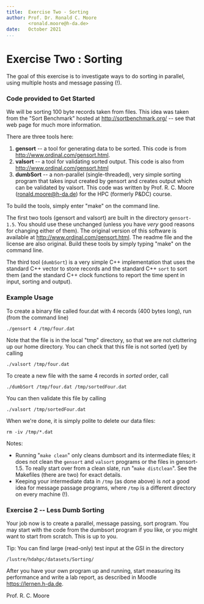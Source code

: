 ```yaml
---
title:  Exercise Two - Sorting
author: Prof. Dr. Ronald C. Moore 
        <ronald.moore@h-da.de>
date:   October 2021
...
```


# Exercise Two : Sorting

The goal of this exercise is to investigate ways to do sorting in parallel, using multiple hosts and message passing (!). 

### Code provided to Get Started

We will be sorting 100 byte records taken from files. This idea was taken from the "Sort Benchmark" hosted at <http://sortbenchmark.org/> -- see that web page for much more information.

There are three tools here:
1. **gensort** -- a tool for generating data to be sorted. This code is from <http://www.ordinal.com/gensort.html>.
2. **valsort** -- a tool for validating sorted output. This code is also from <http://www.ordinal.com/gensort.html>
3. **dumbSort** -- a non-parallel (single-threaded), very simple sorting program that takes input created by gensort and creates output which can be validated by valsort. This code was written by Prof. R. C. Moore (<ronald.moore@h-da.de>) for the HPC (formerly P&DC) course.

To build the tools, simply enter "make" on the command line. 

The first two tools (gensort and valsort) are built in the directory `gensort-1.5`. You should use these unchanged (unless you have *very* good reasons for changing either of them). The original version of this software is available at <http://www.ordinal.com/gensort.html>. The readme file and the license are also original. Build these tools by simply typing "make" on the command line.

The third tool (`dumbSort`) is a very simple C++ implementation that uses the standard C++ vector to store records and the standard C++ `sort` to sort them (and the standard C++ clock functions to report the time spent in input, sorting and output).

### Example Usage

To create a binary file called four.dat with 4 records (400 bytes long), run (from the command line)

    ./gensort 4 /tmp/four.dat
    
Note that the file is in the local "tmp" directory, so that we are not cluttering up our home directory. You can check that this file is not sorted (yet) by calling

    ./valsort /tmp/four.dat
    
To create a new file with the same 4 records in *sorted* order, call

    ./dumbSort /tmp/four.dat /tmp/sortedFour.dat
    
You can then validate this file by calling

    ./valsort /tmp/sortedFour.dat
    
When we're done, it is simply polite to delete our data files:

    rm -iv /tmp/*.dat

Notes: 
* Running "`make clean`" only cleans dumbsort and its intermediate files;
  it does not clean the `gensort` and `valsort` programs or the files in gensort-1.5.
  To really start over from a clean slate, run "`make distclean`".
  See the Makefiles (there are two) for exact details.
* Keeping your intermediate data in `/tmp` (as done above) is _not_ a good idea for message passage programs,
  where `/tmp` is a different directory on every machine (!).
  
### Exercise 2 -- Less Dumb Sorting

Your job now is to create a parallel, message passing, sort program. You may start with the code from the dumbsort program if you like, or you might want to start from scratch. This is up to you. 

Tip: You can find large (read-only) test input at the GSI in the directory 

    /lustre/hdahpc/datasets/Sorting/ 

After you have your own program up and running, start measuring its performance and write a lab report, as described in Moodle <https://lernen.h-da.de>.

Prof. R. C. Moore
